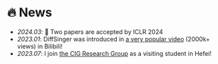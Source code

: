 # 🔥 News
- *2024.03*: 🎉 Two papers are accepted by ICLR 2024
- *2023.01*: DiffSinger was introduced in [a very popular video](https://www.bilibili.com/video/BV1uM411t7ZJ) (2000k+ views) in Bilibili!
- *2023.07*: I join [the CIG Research Group](https://cig.ustc.edu.cn/people/list.htm) as a visiting student in Hefei!